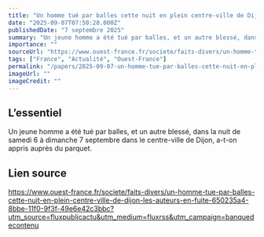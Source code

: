 ```yaml
---
title: "Un homme tué par balles cette nuit en plein centre-ville de Dijon, les auteurs en fuite"
date: "2025-09-07T07:50:28.000Z"
publishedDate: "7 septembre 2025"
summary: "Un jeune homme a été tué par balles, et un autre blessé, dans la nuit de samedi 6 à dimanche 7 septembre dans le centre-ville de Dijon, a-t-on appris auprès du parquet."
importance: ""
sourceUrl: "https://www.ouest-france.fr/societe/faits-divers/un-homme-tue-par-balles-cette-nuit-en-plein-centre-ville-de-dijon-les-auteurs-en-fuite-650235a4-8bbe-11f0-9f3f-49e6e42c3bbc?utm_source=fluxpublicactu&utm_medium=fluxrss&utm_campaign=banquedecontenu"
tags: ["France", "Actualité", "Ouest-France"]
permalink: "/papers/2025-09-07-un-homme-tue-par-balles-cette-nuit-en-plein-centre-ville-de-dijon-les-auteurs-en-fuite"
imageUrl: ""
imageCredit: ""
---
```


## L’essentiel

Un jeune homme a été tué par balles, et un autre blessé, dans la nuit de samedi 6 à dimanche 7 septembre dans le centre-ville de Dijon, a-t-on appris auprès du parquet.

## Lien source

https://www.ouest-france.fr/societe/faits-divers/un-homme-tue-par-balles-cette-nuit-en-plein-centre-ville-de-dijon-les-auteurs-en-fuite-650235a4-8bbe-11f0-9f3f-49e6e42c3bbc?utm_source=fluxpublicactu&utm_medium=fluxrss&utm_campaign=banquedecontenu
